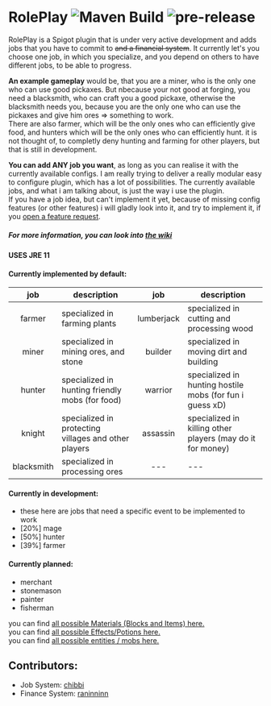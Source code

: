 # RolePlay ![Maven Build](https://github.com/chibbi/RolePlay/workflows/Maven%20Build/badge.svg?branch=main&event=push) ![pre-release](https://github.com/chibbi/RolePlay/workflows/pre-release/badge.svg?branch=main)
RolePlay is a Spigot plugin that is under very active development and adds jobs that you have to commit to ~~and a financial system~~.
It currently let's you choose one job, in which you specialize, and you depend on others to have different jobs, to be able to progress.    

**An example gameplay** would be, that you are a miner, who is the only one who can use good pickaxes. But nbecause your not good at forging, you need a blacksmith, who can craft you a good pickaxe, otherwise the blacksmith needs you, because you are the only one who can use the pickaxes and give him ores => something to work.    
There are also farmer, which will be the only ones who can efficiently give food, and hunters which will be the only ones who can efficiently hunt. it is not thought of, to completly deny hunting and farming for other players, but that is still in development.  
  
**You can add ANY job you want**, as long as you can realise it with the currently available configs. I am really trying to deliver a really modular easy to configure plugin, which has a lot of possibilities.
The currently available jobs, and what i am talking about, is just the way i use the plugin.  
If you have a job idea, but can't implement it yet, because of missing config features (or other features) i will gladly look into it, and try to implement it, if you [open a feature  request](https://github.com/chibbi/RolePlay/issues/new?assignees=&labels=feature&template=feature_request.md&title=).  
##### For more information, you can look into [the wiki](https://github.com/chibbi/RolePlay/wiki)
#### USES JRE 11  

#### Currently implemented by default:
| job | description | job | description |
| :--: | --------- | :--: | ----------- |
| farmer | specialized in farming plants | lumberjack | specialized in cutting and processing wood  |
| miner | specialized in mining ores, and stone | builder | specialized in moving dirt and building |
| hunter | specialized in hunting friendly mobs (for food) | warrior | specialized in hunting hostile mobs (for fun i guess xD) |
| knight | specialized in protecting villages and other players | assassin | specialized in killing other players (may do it for money) |
| blacksmith | specialized in processing ores | --- | --- |

#### Currently in development:
 - these here are jobs that need a specific event to be implemented to work
 - [20%] mage
 - [50%] hunter
 - [39%] farmer

#### Currently planned:
 - merchant
 - stonemason
 - painter
 - fisherman
  
you can find [all possible Materials (Blocks and Items) here.](https://hub.spigotmc.org/javadocs/spigot/org/bukkit/Material.html)  
you can find [all possible Effects/Potions here.](https://github.com/chibbi/RolePlay/wiki/Effects-Potions)  
you can find [all possible entities / mobs here.](https://hub.spigotmc.org/javadocs/spigot/org/bukkit/entity/EntityType.html)

## Contributors:
 - Job System: [chibbi](https://github.com/chibbi)
 - Finance System: [raninninn](https://github.com/raninninn)
